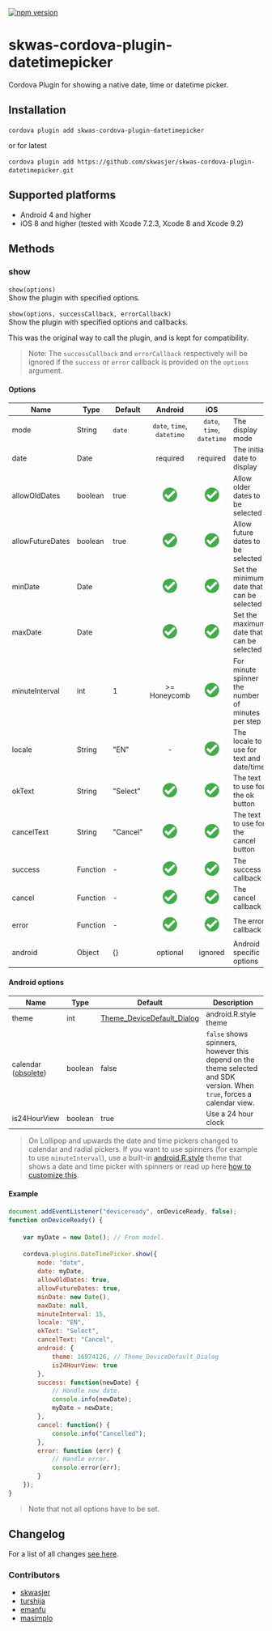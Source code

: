 [![npm version](https://badge.fury.io/js/skwas-cordova-plugin-datetimepicker.svg)](https://badge.fury.io/js/skwas-cordova-plugin-datetimepicker)

# skwas-cordova-plugin-datetimepicker

Cordova Plugin for showing a native date, time or datetime picker.

## Installation

`cordova plugin add skwas-cordova-plugin-datetimepicker`

or for latest

`cordova plugin add https://github.com/skwasjer/skwas-cordova-plugin-datetimepicker.git`

## Supported platforms

- Android 4 and higher
- iOS 8 and higher (tested with Xcode 7.2.3, Xcode 8 and Xcode 9.2)

## Methods

### show

`show(options)`  
Show the plugin with specified options.

`show(options, successCallback, errorCallback)`  
Show the plugin with specified options and callbacks.

This was the original way to call the plugin, and is kept for compatibility.
> Note: The `successCallback` and `errorCallback` respectively will be ignored if the `success` or `error` callback is provided on the `options` argument.

#### Options

| Name                | Type                | Default        | Android                    | iOS                        | |
|---------------------|---------------------|----------------|:--------------------------:|:--------------------------:|--------------------------|
| mode                | String              | `date`         | `date`, `time`, `datetime` | `date`, `time`, `datetime` | The display mode |
| date                | Date                |                | required                   | required                   | The initial date to display |
| allowOldDates       | boolean             | true           | ![Supported][supported]    | ![Supported][supported]    | Allow older dates to be selected |
| allowFutureDates    | boolean             | true           | ![Supported][supported]    | ![Supported][supported]    | Allow future dates to be selected |
| minDate             | Date                |                | ![Supported][supported]    | ![Supported][supported]    | Set the minimum date that can be selected |
| maxDate             | Date                |                | ![Supported][supported]    | ![Supported][supported]    | Set the maximum date that can be selected |
| minuteInterval      | int                 | 1              | >= Honeycomb               | ![Supported][supported]    | For minute spinner the number of minutes per step |
| locale              | String              | "EN"           | -                          | ![Supported][supported]    | The locale to use for text and date/time |
| okText              | String              | "Select"       | ![Supported][supported]    | ![Supported][supported]    | The text to use for the ok button |
| cancelText          | String              | "Cancel"       | ![Supported][supported]    | ![Supported][supported]    | The text to use for the cancel button |
| success             | Function            | -              | ![Supported][supported]    | ![Supported][supported]    | The success callback |
| cancel              | Function            | -              | ![Supported][supported]    | ![Supported][supported]    | The cancel callback |
| error               | Function            | -              | ![Supported][supported]    | ![Supported][supported]    | The error callback |
| android             | Object              | {}             | optional                   | ignored                    | Android specific options |

#### Android options

| Name                | Type                | Default     | Description               |
|---------------------|---------------------|-------------|---------------------------|
| theme               | int                 | [Theme_DeviceDefault_Dialog](https://developer.android.com/reference/android/R.style.html#Theme_DeviceDefault_Dialog)| android.R.style theme |
| calendar ([obsolete](./docs/Android_custom_theme_and_styling.md)) | boolean             | false       | `false` shows spinners, however this depend on the theme selected and SDK version. When `true`, forces a calendar view.|
| is24HourView        | boolean             | true        | Use a 24 hour clock |

> On Lollipop and upwards the date and time pickers changed to calendar and radial pickers. If you want to use spinners (for example to use `minuteInterval`), use a built-in [android.R.style](https://developer.android.com/reference/android/R.style.html) theme that shows a date and time picker with spinners or read up here [how to customize this](./docs/Android_custom_theme_and_styling.md).

#### Example

```js
document.addEventListener("deviceready", onDeviceReady, false);
function onDeviceReady() {

    var myDate = new Date(); // From model.

    cordova.plugins.DateTimePicker.show({
        mode: "date",
        date: myDate,
        allowOldDates: true,
        allowFutureDates: true,
        minDate: new Date(),
        maxDate: null,
        minuteInterval: 15,
        locale: "EN",
        okText: "Select",
        cancelText: "Cancel",
        android: {
            theme: 16974126, // Theme_DeviceDefault_Dialog
            is24HourView: true
        },
        success: function(newDate) {
            // Handle new date.
            console.info(newDate);
            myDate = newDate;
        },
        cancel: function() {
            console.info("Cancelled");
        },
        error: function (err) {
            // Handle error.
            console.error(err);
        }
    });
}
```

> Note that not all options have to be set.

## Changelog

For a list of all changes  [see here](./CHANGELOG.md).

### Contributors

- [skwasjer](https://github.com/skwasjer)
- [turshija](https://github.com/turshija)
- [emanfu](https://github.com/emanfu)
- [masimplo](https://github.com/masimplo)


[supported]: ./docs/res/check.svg "Supported"
[not-supported]: ./doc/res/close.svg "Not supported"
